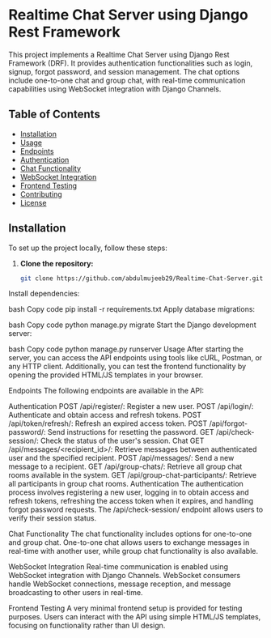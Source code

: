 # Realtime Chat Server using Django Rest Framework

This project implements a Realtime Chat Server using Django Rest Framework (DRF). It provides authentication functionalities such as login, signup, forgot password, and session management. The chat options include one-to-one chat and group chat, with real-time communication capabilities using WebSocket integration with Django Channels.

## Table of Contents

- [Installation](#installation)
- [Usage](#usage)
- [Endpoints](#endpoints)
- [Authentication](#authentication)
- [Chat Functionality](#chat-functionality)
- [WebSocket Integration](#websocket-integration)
- [Frontend Testing](#frontend-testing)
- [Contributing](#contributing)
- [License](#license)

## Installation

To set up the project locally, follow these steps:

1. **Clone the repository:**

   ```bash
   git clone https://github.com/abdulmujeeb29/Realtime-Chat-Server.git
Install dependencies:

bash
Copy code
pip install -r requirements.txt
Apply database migrations:

bash
Copy code
python manage.py migrate
Start the Django development server:

bash
Copy code
python manage.py runserver
Usage
After starting the server, you can access the API endpoints using tools like cURL, Postman, or any HTTP client. Additionally, you can test the frontend functionality by opening the provided HTML/JS templates in your browser.

Endpoints
The following endpoints are available in the API:

Authentication
POST /api/register/: Register a new user.
POST /api/login/: Authenticate and obtain access and refresh tokens.
POST /api/token/refresh/: Refresh an expired access token.
POST /api/forgot-password/: Send instructions for resetting the password.
GET /api/check-session/: Check the status of the user's session.
Chat
GET /api/messages/<recipient_id>/: Retrieve messages between authenticated user and the specified recipient.
POST /api/messages/: Send a new message to a recipient.
GET /api/group-chats/: Retrieve all group chat rooms available in the system.
GET /api/group-chat-participants/: Retrieve all participants in group chat rooms.
Authentication
The authentication process involves registering a new user, logging in to obtain access and refresh tokens, refreshing the access token when it expires, and handling forgot password requests. The /api/check-session/ endpoint allows users to verify their session status.

Chat Functionality
The chat functionality includes options for one-to-one and group chat. One-to-one chat allows users to exchange messages in real-time with another user, while group chat functionality is also available.

WebSocket Integration
Real-time communication is enabled using WebSocket integration with Django Channels. WebSocket consumers handle WebSocket connections, message reception, and message broadcasting to other users in real-time.

Frontend Testing
A very minimal frontend setup is provided for testing purposes. Users can interact with the API using simple HTML/JS templates, focusing on functionality rather than UI design.